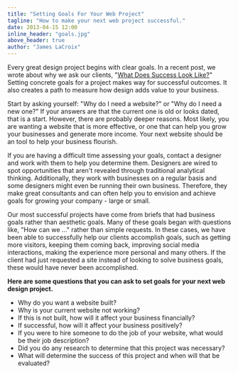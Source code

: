 ```yaml
---
title: "Setting Goals For Your Web Project"
tagline: "How to make your next web project successful."
date: 2013-04-15 12:00
inline_header: "goals.jpg"
above_header: true
author: "James LaCroix"
---
```


Every great design project begins with clear goals. In a recent post, we wrote about why we ask our clients, "[What Does Success Look Like?](/blog/what-does-success-look-like/)" Setting concrete goals for a project makes way for successful outcomes. It also creates a path to measure how design adds value to your business.

Start by asking yourself: "Why do I need a website?" or "Why do I need a new one?" If your answers are that the current one is old or looks dated, that is a start. However, there are probably deeper reasons. Most likely, you are wanting a website that is more effective, or one that can help you grow your businesses and generate more income. Your next website should be an tool to help your business flourish.

If you are having a difficult time assessing your goals, contact a designer and work with them to help you determine them. Designers are wired to spot opportunities that aren't revealed through traditional analytical thinking. Additionally, they work with businesses on a regular basis and some designers might even be running their own business. Therefore, they make great consultants and can often help you to envision and achieve goals for growing your company - large or small.

Our most successful projects have come from briefs that had business goals rather than aesthetic goals. Many of these goals began with questions like, "How can we …" rather than simple requests. In these cases, we have been able to successfully help our clients accomplish goals, such as getting more visitors, keeping them coming back, improving social media interactions, making the experience more personal and many others. If the client had just requested a site instead of looking to solve business goals, these would have never been accomplished.

**Here are some questions that you can ask to set goals for your next web design project.**

- Why do you want a website built?
- Why is your current website not working?
- If this is not built, how will it affect your business financially?
- If successful, how will it affect your business positively?
- If you were to hire someone to do the job of your website, what would be their job description?
- Did you do any research to determine that this project was necessary?
- What will determine the success of this project and when will that be evaluated?
